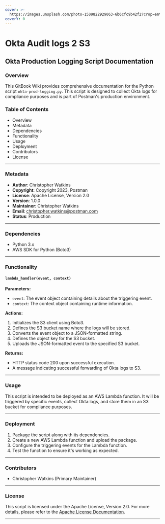 ```yaml
---
cover: >-
  https://images.unsplash.com/photo-1509822929063-6b6cfc9b42f2?crop=entropy&cs=srgb&fm=jpg&ixid=M3wxOTcwMjR8MHwxfHNlYXJjaHwyfHxsb2dpbnxlbnwwfHx8fDE2OTg3MDg2MTJ8MA&ixlib=rb-4.0.3&q=85
coverY: 0
---
```


# Okta Audit logs 2 S3

## Okta Production Logging Script Documentation

### Overview

This GitBook Wiki provides comprehensive documentation for the Python script `okta-prod-logging.py`. This script is designed to collect Okta logs for compliance purposes and is part of Postman's production environment.

### Table of Contents

* Overview
* Metadata
* Dependencies
* Functionality
* Usage
* Deployment
* Contributors
* License

***

### Metadata

* **Author**: Christopher Watkins
* **Copyright**: Copyright 2023, Postman
* **License**: Apache License, Version 2.0
* **Version**: 1.0.0
* **Maintainer**: Christopher Watkins
* **Email**: christopher.watkins@postman.com
* **Status**: Production

***

### Dependencies

* Python 3.x
* AWS SDK for Python (Boto3)

***

### Functionality

#### `lambda_handler(event, context)`

**Parameters:**

* `event`: The event object containing details about the triggering event.
* `context`: The context object containing runtime information.

**Actions:**

1. Initializes the S3 client using Boto3.
2. Defines the S3 bucket name where the logs will be stored.
3. Converts the event object to a JSON-formatted string.
4. Defines the object key for the S3 bucket.
5. Uploads the JSON-formatted event to the specified S3 bucket.

**Returns:**

* HTTP status code 200 upon successful execution.
* A message indicating successful forwarding of Okta logs to S3.

***

### Usage

This script is intended to be deployed as an AWS Lambda function. It will be triggered by specific events, collect Okta logs, and store them in an S3 bucket for compliance purposes.

***

### Deployment

1. Package the script along with its dependencies.
2. Create a new AWS Lambda function and upload the package.
3. Configure the triggering events for the Lambda function.
4. Test the function to ensure it's working as expected.

***

### Contributors

* Christopher Watkins (Primary Maintainer)

***

### License

This script is licensed under the Apache License, Version 2.0. For more details, please refer to the [Apache License Documentation](https://www.apache.org/licenses/LICENSE-2.0).

***

